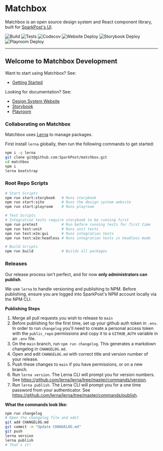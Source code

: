 # Matchbox

Matchbox is an open source design system and React component library, built for
[SparkPost's UI](https://github.com/SparkPost/2web2ui).

![Build](https://img.shields.io/github/workflow/status/SparkPost/matchbox/Build?label=Build&style=flat-square)
![Tests](https://img.shields.io/github/workflow/status/SparkPost/matchbox/Unit%20and%20Cypress%20Tests?label=Tests&style=flat-square)
![Codecov](https://img.shields.io/codecov/c/gh/SparkPost/matchbox?label=Coverage&style=flat-square)
![Website Deploy](https://img.shields.io/netlify/0ce1d44f-e768-4a1a-b7da-0cf637a2b854?label=Website%20Deploy&style=flat-square)
![Storybook Deploy](https://img.shields.io/netlify/d9885b5c-2b54-4d4d-82c0-0e28349d2334?label=Storybook%20Deploy&style=flat-square)
![Playroom Deploy](https://img.shields.io/netlify/f2107970-a943-4662-bc75-81b4bd806e6c?label=Playroom%20Deploy&style=flat-square)

---

## Welcome to Matchbox Development

Want to start using Matchbox? See:

- [Getting Started](https://design.sparkpost.com/components/overview)

Looking for documentation? See:

- [Design System Website](https://design.sparkpost.com)
- [Storybook](https://matchbox-storybook.netlify.app/)
- [Playroom](https://matchbox-playroom.netlify.app/)

### Collaborating on Matchbox

Matchbox uses [Lerna](https://github.com/lerna/lerna) to manage packages.

First install `lerna` globally, then run the following commands to get started:

```bash
npm i -g lerna
git clone git@github.com:SparkPost/matchbox.git
cd matchbox
npm i
lerna bootstrap
```

### Root Repo Scripts

```bash
# Start Scripts
npm run start:storybook   # Runs storybook
npm run start:site        # Runs the design system website
npm run start:playroom    # Runs playroom

# Test Scripts
# Integration tests require storybook to be running first
npm run pretest           # Run before running tests for first time
npm run test:unit         # Runs unit tests
npm run test:e2e:gui      # Runs integration tests
npm run test:e2e:headless # Runs integration tests in headless mode

# Build Scripts
npm run build             # Builds all packages
```

### Releases

Our release process isn't perfect, and for now **only administrators can publish**.

We use `lerna` to handle versioning and publishing to NPM. Before publishing, ensure you are logged
into SparkPost's NPM account locally via the NPM CLI.

**Publishing Steps**

1. Merge all pull requests you wish to release to `main`
1. Before publishing for the first time, set up your github auth token in `.env`. In order to run
   `changelog` you'll need to create a personal access token with the `public_repo` permissions and
   copy it to a `GITHUB_AUTH` variable in an `.env` file.
1. On the `main` branch, run `npm run changelog`. This generates a markdown changelog in
   `CHANGELOG.md`.
1. Open and edit `CHANGELOG.md` with correct title and version number of your release.
1. Push these changes to `main` if you have permissions, or on a new branch.
1. Run `lerna version`. The Lerna CLI will prompt you for version numbers. See
   https://github.com/lerna/lerna/tree/master/commands/version.
1. Run `lerna publish`. The Lerna CLI will prompt you for a one time password from your
   authenticator. See https://github.com/lerna/lerna/tree/master/commands/publish.

**What the commands look like:**

```bash
npm run changelog
# Open the changelog file and edit
git add CHANGELOG.md
git commit -m "Update CHANGELOG.md"
git push
lerna version
lerna publish
# That's it!
```
